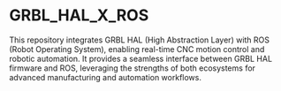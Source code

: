 # GRBL_HAL_X_ROS
This repository integrates GRBL HAL (High Abstraction Layer) with ROS (Robot Operating System), enabling real-time CNC motion control and robotic automation. It provides a seamless interface between GRBL HAL firmware and ROS, leveraging the strengths of both ecosystems for advanced manufacturing and automation workflows.
